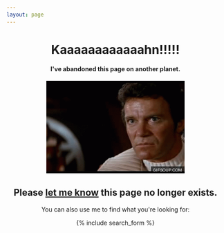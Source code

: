 ```yaml
---
layout: page
---
```

<div style="text-align: center">
<h1>Kaaaaaaaaaaaahn!!!!!</h1>
<h4>I've abandoned this page on another planet.</h4>

<img src="/assets/images/kahn.gif" />

<h2>Please <a href="https://twitter.com/miscsecurity">let me know</a> this page no longer exists.</h2>

<p>You can also use me to find what you're looking for:</p>
{% include search_form %}
</div>

